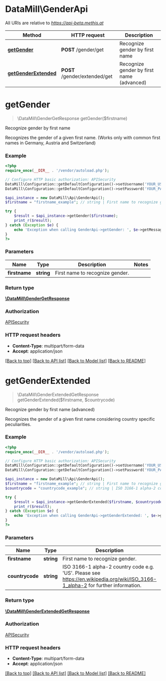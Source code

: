 # DataMill\GenderApi

All URIs are relative to *https://api-beta.methis.at*

Method | HTTP request | Description
------------- | ------------- | -------------
[**getGender**](GenderApi.md#getGender) | **POST** /gender/get | Recognize gender by first name
[**getGenderExtended**](GenderApi.md#getGenderExtended) | **POST** /gender/extended/get | Recognize gender by first name (advanced)


# **getGender**
> \DataMill\GenderGetResponse getGender($firstname)

Recognize gender by first name

Recognizes the gender of a given first name. (Works only with common first names in Germany, Austria and Switzerland)

### Example
```php
<?php
require_once(__DIR__ . '/vendor/autoload.php');

// Configure HTTP basic authorization: APISecurity
DataMill\Configuration::getDefaultConfiguration()->setUsername('YOUR_USERNAME');
DataMill\Configuration::getDefaultConfiguration()->setPassword('YOUR_PASSWORD');

$api_instance = new DataMill\Api\GenderApi();
$firstname = "firstname_example"; // string | First name to recognize gender.

try {
    $result = $api_instance->getGender($firstname);
    print_r($result);
} catch (Exception $e) {
    echo 'Exception when calling GenderApi->getGender: ', $e->getMessage(), PHP_EOL;
}
?>
```

### Parameters

Name | Type | Description  | Notes
------------- | ------------- | ------------- | -------------
 **firstname** | **string**| First name to recognize gender. |

### Return type

[**\DataMill\GenderGetResponse**](../Model/GenderGetResponse.md)

### Authorization

[APISecurity](../../README.md#APISecurity)

### HTTP request headers

 - **Content-Type**: multipart/form-data
 - **Accept**: application/json

[[Back to top]](#) [[Back to API list]](../../README.md#documentation-for-api-endpoints) [[Back to Model list]](../../README.md#documentation-for-models) [[Back to README]](../../README.md)

# **getGenderExtended**
> \DataMill\GenderExtendedGetResponse getGenderExtended($firstname, $countrycode)

Recognize gender by first name (advanced)

Recognizes the gender of a given first name considering country specific peculiarities.

### Example
```php
<?php
require_once(__DIR__ . '/vendor/autoload.php');

// Configure HTTP basic authorization: APISecurity
DataMill\Configuration::getDefaultConfiguration()->setUsername('YOUR_USERNAME');
DataMill\Configuration::getDefaultConfiguration()->setPassword('YOUR_PASSWORD');

$api_instance = new DataMill\Api\GenderApi();
$firstname = "firstname_example"; // string | First name to recognize gender.
$countrycode = "countrycode_example"; // string | ISO 3166-1 alpha-2 country code e.g. 'US'. Please see https://en.wikipedia.org/wiki/ISO_3166-1_alpha-2 for further information.

try {
    $result = $api_instance->getGenderExtended($firstname, $countrycode);
    print_r($result);
} catch (Exception $e) {
    echo 'Exception when calling GenderApi->getGenderExtended: ', $e->getMessage(), PHP_EOL;
}
?>
```

### Parameters

Name | Type | Description  | Notes
------------- | ------------- | ------------- | -------------
 **firstname** | **string**| First name to recognize gender. |
 **countrycode** | **string**| ISO 3166-1 alpha-2 country code e.g. &#39;US&#39;. Please see https://en.wikipedia.org/wiki/ISO_3166-1_alpha-2 for further information. |

### Return type

[**\DataMill\GenderExtendedGetResponse**](../Model/GenderExtendedGetResponse.md)

### Authorization

[APISecurity](../../README.md#APISecurity)

### HTTP request headers

 - **Content-Type**: multipart/form-data
 - **Accept**: application/json

[[Back to top]](#) [[Back to API list]](../../README.md#documentation-for-api-endpoints) [[Back to Model list]](../../README.md#documentation-for-models) [[Back to README]](../../README.md)

